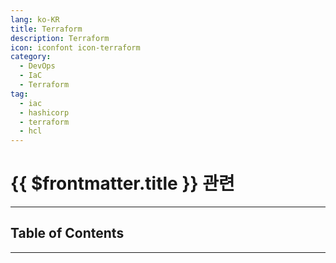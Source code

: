 ```yaml
---
lang: ko-KR
title: Terraform
description: Terraform
icon: iconfont icon-terraform
category: 
  - DevOps
  - IaC
  - Terraform
tag:
  - iac
  - hashicorp
  - terraform
  - hcl
---
```


# {{ $frontmatter.title }} 관련

<ShieldsGroup logos="docker,kubernetes,hashicorp,terraform"/>

---

## Table of Contents

<ToCLocal basePath="/devops/terraform/" />

---

<TagLinks />